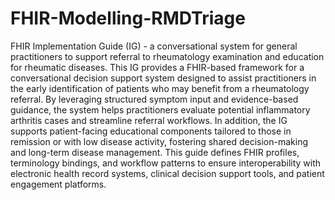 # FHIR-Modelling-RMDTriage
FHIR Implementation Guide (IG) - a conversational system for general practitioners to support referral to rheumatology examination and education for rheumatic diseases.
This IG provides a FHIR-based framework for a conversational decision support system designed to assist practitioners in the early identification of patients who may benefit from a rheumatology referral. By leveraging structured symptom input and evidence-based guidance, the system helps practitioners evaluate potential inflammatory arthritis cases and streamline referral workflows.
In addition, the IG supports patient-facing educational components tailored to those in remission or with low disease activity, fostering shared decision-making and long-term disease management.
This guide defines FHIR profiles, terminology bindings, and workflow patterns to ensure interoperability with electronic health record systems, clinical decision support tools, and patient engagement platforms.
